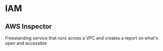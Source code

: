 # IAM
## AWS Inspector
Freestanding service that runs across a VPC and creates a report on what's open and accessible
